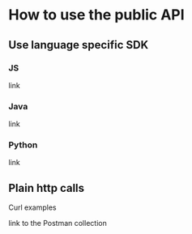 # How to use the public API
## Use language specific SDK
### JS
link
### Java
link
### Python
link
## Plain http calls
Curl examples

link to the Postman collection

